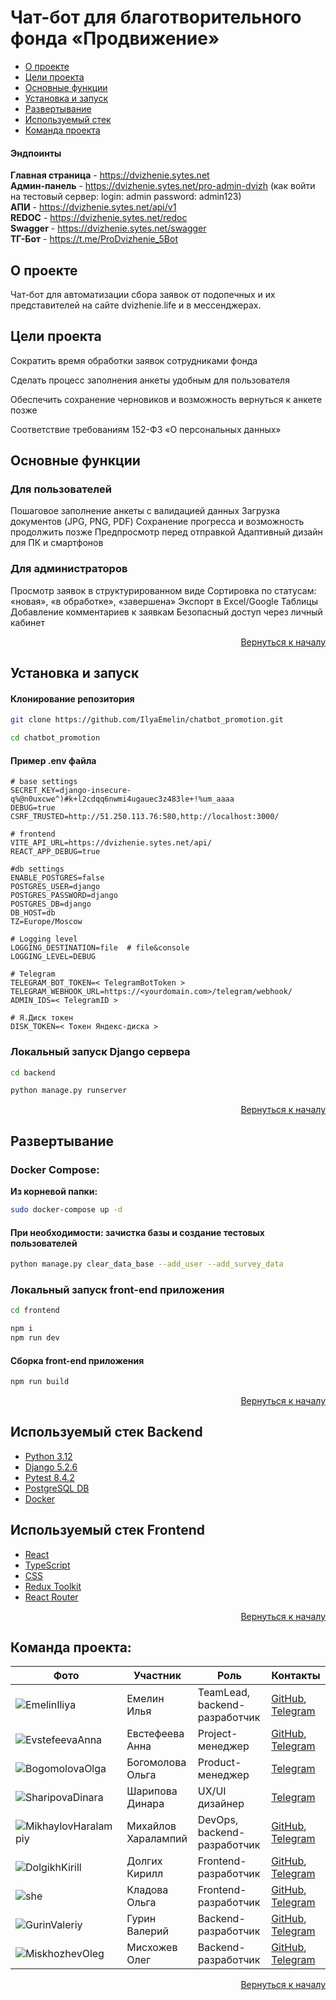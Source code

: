 # Чат-бот для благотворительного фонда «Продвижение»
<a name="Start-point"></a>

- [О проекте](#anchor-about)
- [Цели проекта](#anchor-target)
- [Основные функции](#anchor-functions)
- [Установка и запуск](#anchor-install)
- [Развертывание](#anchor-deployment)
- [Используемый стек](#anchor-stack)
- [Команда проекта](#anchor-team)


#### Эндпоинты

**Главная страница** - https://dvizhenie.sytes.net \
**Админ-панель** - https://dvizhenie.sytes.net/pro-admin-dvizh (как войти на тестовый сервер: login: admin password: admin123)\
**АПИ** - https://dvizhenie.sytes.net/api/v1 \
**REDOC** - https://dvizhenie.sytes.net/redoc \
**Swagger** - https://dvizhenie.sytes.net/swagger \
**ТГ-Бот** - https://t.me/ProDvizhenie_5Bot

<a name="anchor-about"></a>
## О проекте
Чат-бот для автоматизации сбора заявок от подопечных и их представителей на сайте dvizhenie.life и в мессенджерах.

<a name="anchor-target"></a>
## Цели проекта
Сократить время обработки заявок сотрудниками фонда

Сделать процесс заполнения анкеты удобным для пользователя

Обеспечить сохранение черновиков и возможность вернуться к анкете позже

Соответствие требованиям 152-ФЗ «О персональных данных»

<a name="anchor-functions"></a>
## Основные функции
### Для пользователей

Пошаговое заполнение анкеты с валидацией данных
Загрузка документов (JPG, PNG, PDF)
Сохранение прогресса и возможность продолжить позже
Предпросмотр перед отправкой
Адаптивный дизайн для ПК и смартфонов

### Для администраторов

Просмотр заявок в структурированном виде
Сортировка по статусам: «новая», «в обработке», «завершена»
Экспорт в Excel/Google Таблицы
Добавление комментариев к заявкам
Безопасный доступ через личный кабинет

<p align="right"><a href="#Start-point">Вернуться к началу</a></p>

<a name="anchor-install"></a>
## Установка и запуск

#### Клонирование репозитория

```bash
git clone https://github.com/IlyaEmelin/chatbot_promotion.git
```
```bash
cd chatbot_promotion
```
#### Пример .env файла
```
# base settings
SECRET_KEY=django-insecure-q%@n0uxcwe^)#k+l2cdqq6nwmi4ugauec3z483le+!%um_aaaa
DEBUG=true
CSRF_TRUSTED=http://51.250.113.76:580,http://localhost:3000/

# frontend
VITE_API_URL=https://dvizhenie.sytes.net/api/
REACT_APP_DEBUG=true

#db settings
ENABLE_POSTGRES=false
POSTGRES_USER=django
POSTGRES_PASSWORD=django
POSTGRES_DB=django
DB_HOST=db
TZ=Europe/Moscow

# Logging level
LOGGING_DESTINATION=file  # file&console
LOGGING_LEVEL=DEBUG

# Telegram
TELEGRAM_BOT_TOKEN=< TelegramBotToken >
TELEGRAM_WEBHOOK_URL=https://<yourdomain.com>/telegram/webhook/
ADMIN_IDS=< TelegramID >

# Я.Диск токен
DISK_TOKEN=< Токен Яндекс-диска >
```
### Локальный запуск Django сервера
```bash
cd backend
```
```bash
python manage.py runserver
```

<p align="right"><a href="#Start-point">Вернуться к началу</a></p>

<a name="anchor-deployment"></a>
## Развертывание

### Docker Compose:

**Из корневой папки:**

```bash
sudo docker-compose up -d
```

#### При необходимости: зачистка базы и создание тестовых пользователей
```bash
python manage.py clear_data_base --add_user --add_survey_data
```

### Локальный запуск front-end приложения
```bash
cd frontend
```
```bash
npm i
npm run dev
```
#### Сборка front-end приложения

```bash
npm run build
```

<p align="right"><a href="#Start-point">Вернуться к началу</a></p>

<a name="anchor-stack"></a>
## Используемый стек Backend
* [Python 3.12](https://www.python.org/)
* [Django 5.2.6](https://www.djangoproject.com/)
* [Pytest 8.4.2](https://pypi.org/project/pytest/)
* [PostgreSQL DB](https://www.postgresql.org/)
* [Docker](https://www.docker.com/)

## Используемый стек Frontend
* [React](https://react.dev/)
* [TypeScript](https://www.typescriptlang.org/)
* [CSS](https://www.w3.org/TR/css/#css)
* [Redux Toolkit](https://redux-toolkit.js.org/)
* [React Router](https://reactrouter.com/)
  
<p align="right"><a href="#Start-point">Вернуться к началу</a></p>


<a name="anchor-team"></a>
## Команда проекта:
| Фото                                                                                                  | Участник            | Роль                          |Контакты|
|-------------------------------------------------------------------------------------------------------|---------------------|-------------------------------|-|
| ![EmelinIliya](https://github.com/user-attachments/assets/b679a20b-54ac-4929-9ffb-b84b58217a5f) | Емелин Илья | TeamLead, backend-разработчик |[GitHub](https://github.com/IlyaEmelin), [Telegram](https://t.me/Ilya_Emelin)|
| ![EvstefeevaAnna](https://github.com/user-attachments/assets/a5e2f675-558b-47bc-8cf3-d7d8ec003f4e) | Евстефеева Анна | Project-менеджер |[GitHub](https://github.com/AnnaEvstifeeva), [Telegram](https://t.me/annievstifeeva)|
| ![BogomolovaOlga](https://github.com/user-attachments/assets/33484226-14df-46e8-ae77-bfb8e30d0bb8) | Богомолова Ольга | Product-менеджер |[Telegram](https://t.me/OlgaBogomolova16)|
| ![SharipovaDinara](https://github.com/user-attachments/assets/681ffec2-95c5-46fb-8771-fe6bbaa4db4a) | Шарипова Динара | UX/UI дизайнер |[Telegram](https://t.me/DinaraCalifornia)|
| ![MikhaylovHaralampiy](https://github.com/user-attachments/assets/94588f0d-cb69-46d8-8160-fcf6b2a19134) | Михайлов Харалампий | DevOps, backend-разработчик |[GitHub](https://github.com/HarisNvr), [Telegram](https://t.me/HarisNvr)|
| ![DolgikhKirill](https://github.com/user-attachments/assets/9f62d065-7205-4719-8261-75a251e43d03) | Долгих Кирилл | Frontend-разработчик |[GitHub](https://github.com/nonncal), [Telegram](https://t.me/nonncal)|
| ![she](https://github.com/user-attachments/assets/c850a2f1-3c9a-404a-9926-f2323b5102b0) | Кладова Ольга | Frontend-разработчик |[GitHub](https://github.com/OlgaKladova), [Telegram](https://t.me/MidoriKl)|
| ![GurinValeriy](https://github.com/user-attachments/assets/096e634d-00a2-4b54-96e3-dcff56dbd33a) | Гурин Валерий | Backend-разработчик |[GitHub](https://github.com/FuntikPiggy), [Telegram](https://t.me/CallSign_Yakuza)|
| ![MiskhozhevOleg](https://github.com/user-attachments/assets/8d674c23-9895-4f21-9cf9-021339e42a1b) | Мисхожев Олег | Backend-разработчик |[GitHub](https://github.com/OlegMiskhozhev), [Telegram](https://t.me/miskhozhev)|

<p align="right"><a href="#Start-point">Вернуться к началу</a></p>
